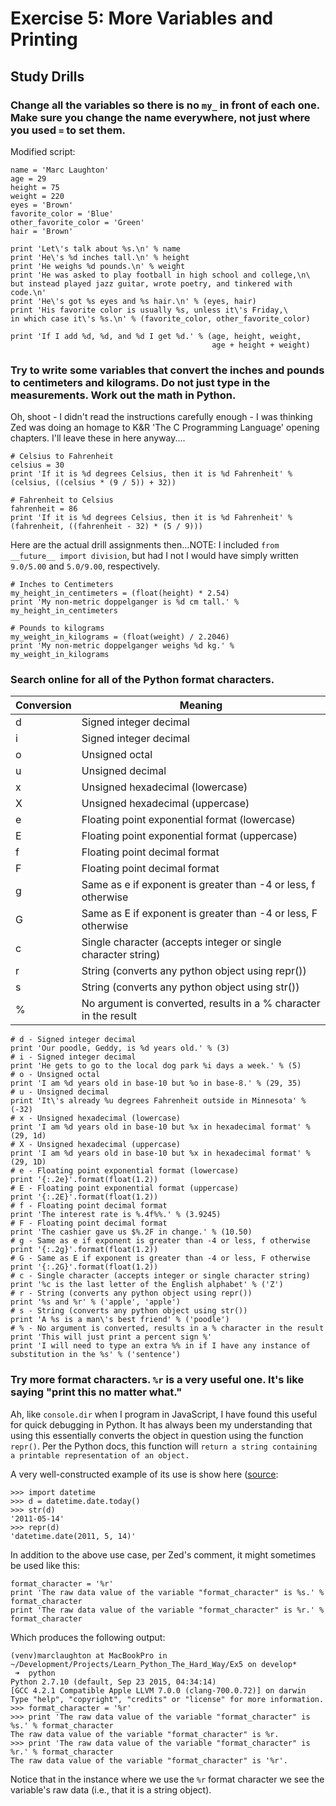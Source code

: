 # Exercise 5: More Variables and Printing
## Study Drills
### Change all the variables so there is no ```my_``` in front of each one. Make sure you change the name everywhere, not just where you used ```=``` to set them.
Modified script:
```
name = 'Marc Laughton'
age = 29
height = 75
weight = 220
eyes = 'Brown'
favorite_color = 'Blue'
other_favorite_color = 'Green'
hair = 'Brown'

print 'Let\'s talk about %s.\n' % name
print 'He\'s %d inches tall.\n' % height
print 'He weighs %d pounds.\n' % weight
print 'He was asked to play football in high school and college,\n\
but instead played jazz guitar, wrote poetry, and tinkered with code.\n'
print 'He\'s got %s eyes and %s hair.\n' % (eyes, hair)
print 'His favorite color is usually %s, unless it\'s Friday,\
in which case it\'s %s.\n' % (favorite_color, other_favorite_color)

print 'If I add %d, %d, and %d I get %d.' % (age, height, weight,
                                             age + height + weight)
```
### Try to write some variables that convert the inches and pounds to centimeters and kilograms. Do not just type in the measurements. Work out the math in Python.

Oh, shoot - I didn't read the instructions carefully enough - I was thinking Zed was doing an homage to K&R 'The C Programming Language' opening chapters. I'll leave these in here anyway....
```
# Celsius to Fahrenheit
celsius = 30
print 'If it is %d degrees Celsius, then it is %d Fahrenheit' % (celsius, ((celsius * (9 / 5)) + 32))

# Fahrenheit to Celsius
fahrenheit = 86
print 'If it is %d degrees Celsius, then it is %d Fahrenheit' % (fahrenheit, ((fahrenheit - 32) * (5 / 9)))
```

Here are the actual drill assignments then...NOTE: I included ```from __future__ import division```, but had I not I would have simply written ```9.0/5.00``` and ```5.0/9.00```, respectively.
```
# Inches to Centimeters
my_height_in_centimeters = (float(height) * 2.54)
print 'My non-metric doppelganger is %d cm tall.' % my_height_in_centimeters

# Pounds to kilograms
my_weight_in_kilograms = (float(weight) / 2.2046)
print 'My non-metric doppelganger weighs %d kg.' % my_weight_in_kilograms
```

### Search online for all of the Python format characters.

| Conversion | Meaning                                                          |
|------------|------------------------------------------------------------------|
| d          | Signed integer decimal                                           |
| i          | Signed integer decimal                                           |
| o          | Unsigned octal                                                   |
| u          | Unsigned decimal                                                 |
| x          | Unsigned hexadecimal (lowercase)                                 |
| X          | Unsigned hexadecimal (uppercase)                                 |
| e          | Floating point exponential format (lowercase)                    |
| E          | Floating point exponential format (uppercase)                    |
| f          | Floating point decimal format                                    |
| F          | Floating point decimal format                                    |
| g          | Same as e if exponent is greater than -4 or less, f otherwise    |
| G          | Same as E if exponent is greater than -4 or less, F otherwise    |
| c          | Single character (accepts integer or single character string)    |
| r          | String (converts any python object using repr())                 |
| s          | String (converts any python object using str())                  |
| %          | No argument is converted, results in a % character in the result |

```
# d - Signed integer decimal
print 'Our poodle, Geddy, is %d years old.' % (3)
# i - Signed integer decimal
print 'He gets to go to the local dog park %i days a week.' % (5)
# o - Unsigned octal
print 'I am %d years old in base-10 but %o in base-8.' % (29, 35)
# u - Unsigned decimal
print 'It\'s already %u degrees Fahrenheit outside in Minnesota' % (-32)
# x - Unsigned hexadecimal (lowercase)
print 'I am %d years old in base-10 but %x in hexadecimal format' % (29, 1d)
# X - Unsigned hexadecimal (uppercase)
print 'I am %d years old in base-10 but %x in hexadecimal format' % (29, 1D)
# e - Floating point exponential format (lowercase)
print '{:.2e}'.format(float(1.2))
# E - Floating point exponential format (uppercase)
print '{:.2E}'.format(float(1.2))
# f - Floating point decimal format
print 'The interest rate is %.4f%%.' % (3.9245)
# F - Floating point decimal format
print 'The cashier gave us $%.2F in change.' % (10.50)
# g - Same as e if exponent is greater than -4 or less, f otherwise
print '{:.2g}'.format(float(1.2))
# G - Same as E if exponent is greater than -4 or less, F otherwise
print '{:.2G}'.format(float(1.2))
# c - Single character (accepts integer or single character string)
print '%c is the last letter of the English alphabet' % ('Z')
# r - String (converts any python object using repr())
print '%s and %r' % ('apple', 'apple')
# s - String (converts any python object using str())
print 'A %s is a man\'s best friend' % ('poodle')
# % - No argument is converted, results in a % character in the result
print 'This will just print a percent sign %'
print 'I will need to type an extra %% in if I have any instance of substitution in the %s' % ('sentence')
```
### Try more format characters. ```%r``` is a very useful one. It's like saying "print this no matter what."
Ah, like ```console.dir``` when I program in JavaScript, I have found this useful for quick debugging in Python. It has always been my understanding that using this essentially
 converts the object in question using the function ```repr()```. Per the Python docs, this function will ```return a string containing a printable representation of an object.```

A very well-constructed example of its use is show here ([source](http://stackoverflow.com/questions/6005159/when-to-use-r-instead-of-s-in-python/6005180#6005180):
```
>>> import datetime
>>> d = datetime.date.today()
>>> str(d)
'2011-05-14'
>>> repr(d)
'datetime.date(2011, 5, 14)'
```

In addition to the above use case, per Zed's comment, it might sometimes be used like this:
```
format_character = '%r'
print 'The raw data value of the variable "format_character" is %s.' % format_character
print 'The raw data value of the variable "format_character" is %r.' % format_character
```

Which produces the following output:
```
(venv)marclaughton at MacBookPro in ~/Development/Projects/Learn_Python_The_Hard_Way/Ex5 on develop*
 ➜  python
Python 2.7.10 (default, Sep 23 2015, 04:34:14)
[GCC 4.2.1 Compatible Apple LLVM 7.0.0 (clang-700.0.72)] on darwin
Type "help", "copyright", "credits" or "license" for more information.
>>> format_character = '%r'
>>> print 'The raw data value of the variable "format_character" is %s.' % format_character
The raw data value of the variable "format_character" is %r.
>>> print 'The raw data value of the variable "format_character" is %r.' % format_character
The raw data value of the variable "format_character" is '%r'.
```

Notice that in the instance where we use the ```%r``` format character we see the variable's raw data (i.e., that it is a string object).
